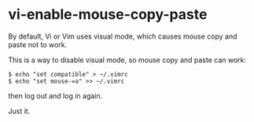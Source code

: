 # vi-enable-mouse-copy-paste

By default, Vi or Vim uses visual mode, which causes mouse copy and paste not to work.

This is a way to disable visual mode, so mouse copy and paste can work:
```
$ echo "set compatible" > ~/.vimrc
$ echo "set mouse-=a" >> ~/.vimrc
```
then log out and log in again.

Just it.

